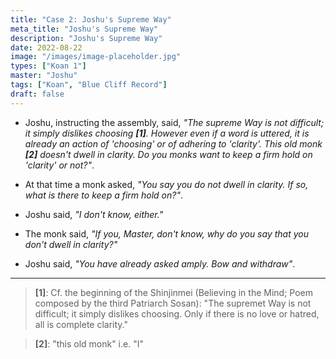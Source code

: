 ```yaml
---
title: "Case 2: Joshu's Supreme Way"
meta_title: "Joshu's Supreme Way"
description: "Joshu's Supreme Way"
date: 2022-08-22
image: "/images/image-placeholder.jpg"
types: ["Koan 1"]
master: "Joshu"
tags: ["Koan", "Blue Cliff Record"]
draft: false
---
```


- Joshu, instructing the assembly, said, _"The supreme Way is not difficult; it simply dislikes choosing **[1]**. However even if a word is uttered, it is already an action of 'choosing' or of adhering
to 'clarity'. This old monk **[2]** doesn't dwell in clarity. Do you monks want to keep a firm hold on 'clarity' or not?"_.

- At that time a monk asked, _"You say you do not dwell in clarity. If so, what is there to keep a firm hold on?"_.

- Joshu said, _"I don't know, either."_

- The monk said, _"If you, Master, don't know, why do you say that you don't dwell in clarity?"_

- Joshu said, _"You have already asked amply. Bow and withdraw"_.

***

> **[1]**: Cf. the beginning of the Shinjinmei (Believing in the Mind; Poem composed by the third Patriarch Sosan):
"The supremet Way is not difficult; it simply dislikes choosing. Only if there is no love or hatred, all is complete clarity."

> **[2]**: "this old monk" i.e. "I"
